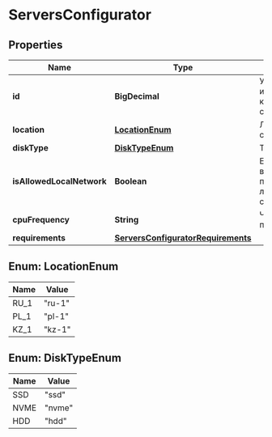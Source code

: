 

# ServersConfigurator


## Properties

| Name | Type | Description | Notes |
|------------ | ------------- | ------------- | -------------|
|**id** | **BigDecimal** | Уникальный идентификатор конфигуратора сервера. |  |
|**location** | [**LocationEnum**](#LocationEnum) | Локация сервера. |  |
|**diskType** | [**DiskTypeEnum**](#DiskTypeEnum) | Тип диска. |  |
|**isAllowedLocalNetwork** | **Boolean** | Есть возможность подключения локальной сети |  |
|**cpuFrequency** | **String** | Частота процессора. |  |
|**requirements** | [**ServersConfiguratorRequirements**](ServersConfiguratorRequirements.md) |  |  |



## Enum: LocationEnum

| Name | Value |
|---- | -----|
| RU_1 | &quot;ru-1&quot; |
| PL_1 | &quot;pl-1&quot; |
| KZ_1 | &quot;kz-1&quot; |



## Enum: DiskTypeEnum

| Name | Value |
|---- | -----|
| SSD | &quot;ssd&quot; |
| NVME | &quot;nvme&quot; |
| HDD | &quot;hdd&quot; |




